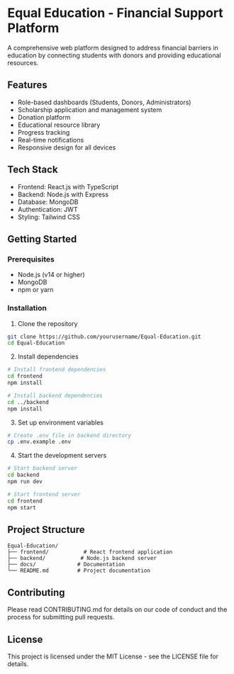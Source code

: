 # Equal Education - Financial Support Platform

A comprehensive web platform designed to address financial barriers in education by connecting students with donors and providing educational resources.

## Features

- Role-based dashboards (Students, Donors, Administrators)
- Scholarship application and management system
- Donation platform
- Educational resource library
- Progress tracking
- Real-time notifications
- Responsive design for all devices

## Tech Stack

- Frontend: React.js with TypeScript
- Backend: Node.js with Express
- Database: MongoDB
- Authentication: JWT
- Styling: Tailwind CSS

## Getting Started

### Prerequisites

- Node.js (v14 or higher)
- MongoDB
- npm or yarn

### Installation

1. Clone the repository
```bash
git clone https://github.com/yourusername/Equal-Education.git
cd Equal-Education
```

2. Install dependencies
```bash
# Install frontend dependencies
cd frontend
npm install

# Install backend dependencies
cd ../backend
npm install
```

3. Set up environment variables
```bash
# Create .env file in backend directory
cp .env.example .env
```

4. Start the development servers
```bash
# Start backend server
cd backend
npm run dev

# Start frontend server
cd frontend
npm start
```

## Project Structure

```
Equal-Education/
├── frontend/           # React frontend application
├── backend/           # Node.js backend server
├── docs/             # Documentation
└── README.md         # Project documentation
```

## Contributing

Please read CONTRIBUTING.md for details on our code of conduct and the process for submitting pull requests.

## License

This project is licensed under the MIT License - see the LICENSE file for details.